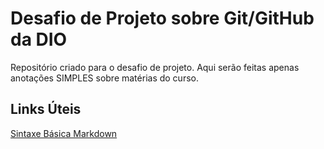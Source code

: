 # Desafio de Projeto sobre Git/GitHub da DIO
Repositório criado para o desafio de projeto.
Aqui serão feitas apenas anotações SIMPLES sobre matérias do curso.

## Links Úteis
[Sintaxe Básica Markdown](https://www.markdownguide.org/basic-syntax/)
